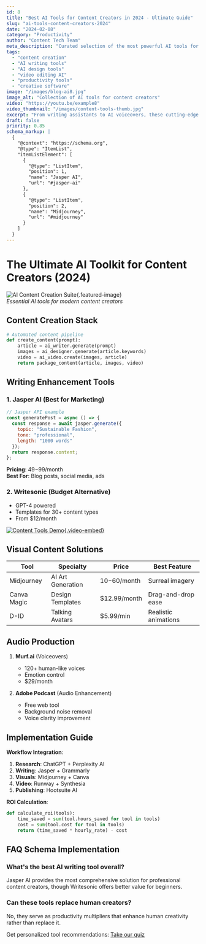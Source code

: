 ```yaml
---
id: 8
title: "Best AI Tools for Content Creators in 2024 - Ultimate Guide"
slug: "ai-tools-content-creators-2024"
date: "2024-02-08"
category: "Productivity"
author: "Content Tech Team"
meta_description: "Curated selection of the most powerful AI tools for content creators in 2024, covering writing, design, audio and video production."
tags: 
  - "content creation"
  - "AI writing tools"
  - "AI design tools"
  - "video editing AI"
  - "productivity tools"
  - "creative software"
image: "/images/blog-ai8.jpg"
image_alt: "Collection of AI tools for content creators"
video: "https://youtu.be/example8"
video_thumbnail: "/images/content-tools-thumb.jpg"
excerpt: "From writing assistants to AI voiceovers, these cutting-edge tools can supercharge your content creation workflow in 2024."
draft: false
priority: 0.85
schema_markup: |
  {
    "@context": "https://schema.org",
    "@type": "ItemList",
    "itemListElement": [
      {
        "@type": "ListItem",
        "position": 1,
        "name": "Jasper AI",
        "url": "#jasper-ai"
      },
      {
        "@type": "ListItem",
        "position": 2,
        "name": "Midjourney",
        "url": "#midjourney"
      }
    ]
  }
---
```


# The Ultimate AI Toolkit for Content Creators (2024)

![AI Content Creation Suite](https://example.com/content-tools.jpg){.featured-image}  
*Essential AI tools for modern content creators*

## Content Creation Stack

```python
# Automated content pipeline
def create_content(prompt):
    article = ai_writer.generate(prompt)
    images = ai_designer.generate(article.keywords)
    video = ai_video.create(images, article)
    return package_content(article, images, video)
```

## Writing Enhancement Tools

### 1. Jasper AI (Best for Marketing)
```javascript
// Jasper API example
const generatePost = async () => {
  const response = await jasper.generate({
    topic: "Sustainable Fashion",
    tone: "professional",
    length: "1000 words"
  });
  return response.content;
};
```
**Pricing**: $49-$99/month  
**Best For**: Blog posts, social media, ads

### 2. Writesonic (Budget Alternative)
- GPT-4 powered
- Templates for 30+ content types
- From $12/month

[![Content Tools Demo](https://img.youtube.com/vi/example8/0.jpg){.video-embed}](https://youtu.be/example8)

## Visual Content Solutions

| Tool            | Specialty         | Price          | Best Feature          |
|-----------------|-------------------|----------------|-----------------------|
| Midjourney      | AI Art Generation | $10-$60/month  | Surreal imagery       |
| Canva Magic     | Design Templates  | $12.99/month   | Drag-and-drop ease    |
| D-ID            | Talking Avatars   | $5.99/min      | Realistic animations  |

## Audio Production

1. **Murf.ai** (Voiceovers)
   - 120+ human-like voices
   - Emotion control
   - $29/month

2. **Adobe Podcast** (Audio Enhancement)
   - Free web tool
   - Background noise removal
   - Voice clarity improvement

## Implementation Guide

**Workflow Integration**:
1. **Research**: ChatGPT + Perplexity AI
2. **Writing**: Jasper + Grammarly
3. **Visuals**: Midjourney + Canva
4. **Video**: Runway + Synthesia
5. **Publishing**: Hootsuite AI

**ROI Calculation**:
```python
def calculate_roi(tools):
    time_saved = sum(tool.hours_saved for tool in tools)
    cost = sum(tool.cost for tool in tools)
    return (time_saved * hourly_rate) - cost
```

## FAQ Schema Implementation

<div itemscope itemtype="https://schema.org/FAQPage">
  <div itemscope itemprop="mainEntity" itemtype="https://schema.org/Question">
    <h3 itemprop="name">What's the best AI writing tool overall?</h3>
    <div itemscope itemprop="acceptedAnswer" itemtype="https://schema.org/Answer">
      <p itemprop="text">Jasper AI provides the most comprehensive solution for professional content creators, though Writesonic offers better value for beginners.</p>
    </div>
  </div>
  
  <div itemscope itemprop="mainEntity" itemtype="https://schema.org/Question">
    <h3 itemprop="name">Can these tools replace human creators?</h3>
    <div itemscope itemprop="acceptedAnswer" itemtype="https://schema.org/Answer">
      <p itemprop="text">No, they serve as productivity multipliers that enhance human creativity rather than replace it.</p>
    </div>
  </div>
</div>

<div class="cta">
  Get personalized tool recommendations: <a href="/content-tools-quiz" class="cta-button">Take our quiz</a>
</div>